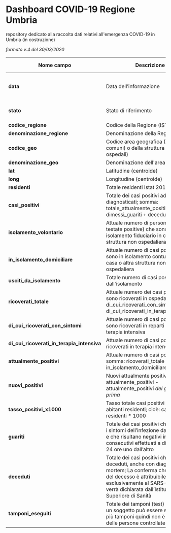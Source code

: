 # Dashboard COVID-19 Regione Umbria

repository dedicato alla raccolta dati relativi all'emergenza COVID-19 in Umbria
(in costruzione)

_formato v.4 del 30/03/2020_

| Nome campo                  | Descrizione                       | Equivalente campo nazionale                  | Formato                       | Esempio             |
|-----------------------------|-----------------------------------|----------------------------------------|-------------------------------|---------------------|
| **data**                        | Data dell’informazione            | data                                   | YYYY-MM-DD HH:MM:SS (ISO 8601) Ora italiana | 2020-03-05 12:15:45 |
| **stato**                       | Stato di riferimento              | stato                                  | XYZ (ISO 3166-1 alpha-3)      | ITA                 |
| **codice_regione**              | Codice della Regione (ISTAT) |         | codice_regione                        | 10                  |
| **denominazione_regione**              | Denominazione della Regione |denominazione_regione         | Testo                        | Umbria                  |
| **codice_geo**              | Codice area geografica (ISTAT per i comuni) o della struttura (ad es. ospedali) |         | Numero                        | 55004                  |
| **denominazione_geo**       | Denominazione dell'area o struttutra       |                                                   | Testo                         | Amelia             |
| **lat**                         | Latitudine (centroide)            | lat                               | WGS84                         | 42.6589177          |
| **long**                        | Longitudine (centroide)           | log                              | WGS84                         | 13.70439971         |
| **residenti**                 | Totale residenti Istat 2019              |                       | Numero                        | 11819                   |
| **casi_positivi**                 | Totale dei casi positivi ad oggi diagnosticati; somma: totale_attualmente_positivi + dimessi_guariti + deceduti              | totale_casi         | Numero                        | 3                   |
| **isolamento_volontario**      | Attuale numero di persone (non testate positive) che sono in isolamento fiduciario in casa o altra struttura non ospedaliera |                        | Numero                        | 3                   |
| **in_isolamento_domiciliare**      | Attuale numero di casi positivi che sono in isolamento contumaciale in casa o altra struttura non ospedaliera | isolamento_domiciliare                       | Numero                        | 3                   |
| **usciti_da_isolamento**      | Totale numero di casi positivi usciti dall'isolamento |                        | Numero                        | 3                   |
| **ricoverati_totale**        | Attuale numero dei casi positivi che sono ricoverati in ospedale; somma: di_cui_ricoverati_con_sintomi + di_cui_ricoverati_in_terapia_intensiva              | totale_ospedalizzati            | Numero                        | 3                   |
| **di_cui_ricoverati_con_sintomi**      | Attuale numero di casi positivi che sono ricoverati in reparti diversi dalla terapia intensiva | ricoverati_con_sintomi    | Numero                        | 3                   |
| **di_cui_ricoverati_in_terapia_intensiva**           | Attuale numero di casi positivi ricoverati in terapia intensiva   | terapia_intensiva                         | Numero                        | 3                   |
| **attualmente_positivi** | Attuale numero di casi positivi; somma: ricoverati_totale + in_isolamento_domiciliare)      | totale_attualmente_positivi  | Numero                        | 3                   |
| **nuovi_positivi**  | Nuovi attualmente positivi; cioè: attualmente_positivi - attualmente_positivi _del giorno prima_       | nuovi_attualmente_positivi  | Numero                        | 3                   |
| **tasso_positivi_x1000**  | Tasso totale casi positivi ogni 1000 abitanti residenti; cioè: casi_positivi / residenti * 1000       |   | Numero                        | 0,85                   |
| **guariti**             | Totale dei casi positivi che risolvono i sintomi dell’infezione da Covid-19 e che risultano negativi in due test consecutivi effettuati a distanza di 24 ore uno dall’altro           | dimessi_guariti                            | Numero                        | 3                   |
| **deceduti**                    | Totale dei casi positivi che sono deceduti, anche con diagnosi post-mortem; La conferma che la causa del decesso è attribuibile esclusivamente al SARS-CoV-2 verrà dichiarata dall’Istituto Superiore di Sanità | deceduti                                  | Numero                        | 3                   |
| **tamponi_eseguiti**                     | Totale dei tamponi (test) effettuati, un soggetto può essere sottoposto a più tamponi quindi non è indicativo delle persone controllate                    | tamponi                        | Numero                        | 3                   |
